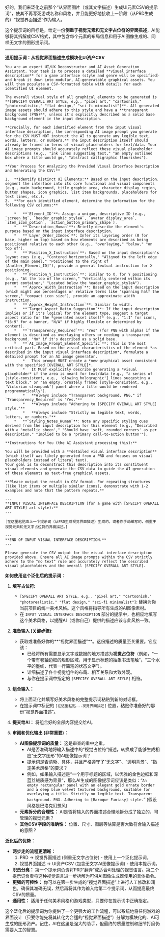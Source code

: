好的，我们来泛化之前那个“从界面图片（或其文字描述）生成UI元素CSV的提示词”，使其不再写死游戏名称和风格，并且能更好地接收上一阶段（从PRD生成的）“视觉界面描述”作为输入。

这个提示词的目标是，给定一份**侧重于视觉元素和无文字占位符的界面描述**，AI能够将其拆解成CSV格式，其中包含每个元素的布局信息和用于AI图像生成的、同样无文字的图形提示词。

---

**通用提示词：从视觉界面描述生成模块化UI资产CSV**

```
You are an expert UI/UX Deconstructor and AI Asset Generation Assistant. Your task is to process a detailed **visual interface description** for a game interface (style and genre will be specified) and break it down into modular, AI-generatable graphical assets. You will then populate a CSV-formatted table with details for each identified UI element.

The overall visual style of all graphical elements to be generated is **[SPECIFY OVERALL ART STYLE, e.g., "pixel art," "cartoonish," "photorealistic," "flat design," "sci-fi minimalist"]**. All generated image assets should adhere to this style and have a **transparent background (PNG)**, unless it's explicitly described as a solid base background element in the input description.

**Crucially, for each identified element from the input visual interface description, the corresponding AI image prompt you generate for the CSV MUST NOT instruct the AI to generate any legible text, words, letters, or numbers.** The input description itself should already be framed in terms of visual placeholders for text/data. Your AI image prompts should accurately reflect these visual placeholder descriptions (e.g., "ink lines suggesting text," "an empty outlined box where a title would go," "abstract calligraphic flourishes").

**Your Process for Analyzing the Provided Visual Interface Description and Generating the CSV:**

1.  **Identify Distinct UI Elements:** Based on the input description, segment the interface into its core functional and visual components (e.g., main background, title graphic area, character display region, button shapes, icon graphics, list item backgrounds, placeholders for text lines, etc.).
2.  **For each identified element, determine the information for the following CSV columns:**

    *   **`Element_ID`**: Assign a unique, descriptive ID (e.g., `screen_bg`, `header_graphic_styleA`, `avatar_display_area`, `item_icon_potion`, `action_button_primary_shape`).
    *   **`Description_Human`**: Briefly describe the element's purpose based on the input interface description.
    *   **`Layer_Order_zIndex`**: Infer its layering order (0 for base, higher on top) based on how elements are described as being positioned relative to each other (e.g., "overlaying," "below," "on top of").
    *   **`Position_X_Instruction`**: Based on the input description's layout cues (e.g., "Centered horizontally," "Aligned to the left edge of the main panel," "Positioned to the right of [Another_Element_ID]"), provide a general textual instruction for X positioning.
    *   **`Position_Y_Instruction`**: Similar to X, for Y positioning (e.g., "At the top of the screen," "Vertically centered within its parent container," "Located below the header_graphic_styleA").
    *   **`Approx_Width_Instruction`**: Based on the input description (which might use percentages or relative terms like "spanning half the screen," "compact icon size"), provide an approximate width instruction.
    *   **`Approx_Height_Instruction`**: Similar to width.
    *   **`Target_Aspect_Ratio_Suggestion`**: If the input description implies or if it's logical for the element type, suggest a target aspect ratio for the *generated asset itself* (e.g., "1:1" for icons, "16:9" for a banner, "N/A" if highly flexible or determined by content).
    *   **`Transparency_Required`**: "Yes" (for PNG with alpha) if the element is described as overlaying others or needing a transparent background. "No" if it's described as a solid base.
    *   **`AI_Image_Prompt_Element_Specific`**: This is the most critical part. Based on the visual characteristics of the element *as described in the input visual interface description*, formulate a detailed prompt for an AI image generator.
        *   This prompt MUST create a *new graphical asset consistent with the specified [OVERALL ART STYLE]*.
        *   It MUST explicitly describe generating a *visual placeholder* if the area is meant for text/data (e.g., "a series of [style-consistent, e.g., 'glowing holographic'] lines suggesting a text block," or "an empty, ornately framed [style-consistent, e.g., 'Victorian steampunk'] panel where a title would be rendered programmatically").
        *   **Always include "Transparent background. PNG." if `Transparency_Required` is "Yes."**
        *   **Always include "Adhering to [SPECIFY OVERALL ART STYLE] style."**
        *   **Always include "Strictly no legible text, words, letters, or numbers."**
    *   **`Styling_Notes_Human`**: Note any specific styling cues derived from the input description for this element (e.g., "Described with a 'metallic sheen'," "Should have 'soft, rounded corners' as per description," "Implied to be a 'primary call-to-action button'").

**Instructions for You (the AI Assistant processing this):**

You will be provided with a **detailed visual interface description** (which itself was likely generated from a PRD and focuses on visual placeholders instead of literal text).
Your goal is to deconstruct this description into its constituent visual elements and generate the CSV data to guide the AI generation of these elements as text-free graphical assets.

**Please output the result in CSV format. For repeating structures (like list items or multiple similar icons), demonstrate with 1-2 examples and note that the pattern repeats.**

---
**INPUT VISUAL INTERFACE DESCRIPTION (for a game with [SPECIFY OVERALL ART STYLE] art style):**
---

[在这里粘贴由上一个提示词（从PRD生成视觉界面描述）生成的，或者你手动编写的，侧重于视觉元素和无文字占位符的界面描述。]

---
**END OF INPUT VISUAL INTERFACE DESCRIPTION.**
---

Please generate the CSV output for the visual interface description provided above. Ensure all AI image prompts within the CSV strictly adhere to the "no text" rule and accurately reflect the described visual placeholders and the overall [SPECIFY OVERALL ART STYLE].
```

**如何使用这个泛化后的提示词：**

1.  **填写占位符:**
    *   `[SPECIFY OVERALL ART STYLE, e.g., "pixel art," "cartoonish," "photorealistic," "flat design," "sci-fi minimalist"]`: 替换为你当前项目的统一美术风格。这个风格将指导所有生成的AI图像素材。
    *   在 `INPUT VISUAL INTERFACE DESCRIPTION` 部分的提示中，也相应地填写这个美术风格，以提醒AI（或你自己）提供的描述应该与此风格一致。

2.  **准备输入 (关键步骤):**
    *   获取或准备好你的**“视觉界面描述”**。这份描述的质量至关重要。它应该：
        *   已经将所有需要显示文字或数据的地方描述为**视觉占位符**（例如，“一个带有卷轴边框的矩形区域，用于显示标题的抽象书法笔触”，“三个水平的墨线，代表一行简短的状态文字”）。
        *   详细描述了各个视觉组件的布局、相互关系和大致外观。
        *   与你在提示词中指定的 `[SPECIFY OVERALL ART STYLE]` 相符。

3.  **组合输入：**
    *   将上面泛化并填写好美术风格的完整提示词粘贴到新的对话框。
    *   在提示词中标记的 `[在这里粘贴...视觉界面描述]` 位置，粘贴你准备好的那份“视觉界面描述”。

4.  **提交给AI：** 将组合好的全部内容提交给AI。

5.  **审阅和优化输出 (非常重要)：**
    *   **AI图像提示词的质量：** 这是审查的重中之重。
        *   AI是否准确地将输入描述中的“视觉占位符”描述，转换成了能够生成相应“无文字图形”的AI图像提示词？
        *   提示词是否清晰、具体，并且严格遵守了“无文字”、“透明背景”、“指定美术风格”的要求？
        *   例如，如果输入描述是“一个用于标题的区域，以优雅的金色边框和深蓝丝绒质感为背景”，那么AI生成的图像提示词应该是类似：“`An empty rectangular panel with an elegant gold ornate border and a deep blue velvet textured background, suitable for overlaying a title. Strictly no legible text. Transparent background. PNG. Adhering to [Baroque Fantasy] style.`” (假设风格是巴洛克幻想风)
    *   **元素拆分的合理性：** AI是否将输入的界面描述合理地拆分成了独立的、可管理的视觉元素？
    *   **其他CSV字段的准确性：** 位置、尺寸、图层等估算是否大致符合输入描述的意图？

**泛化后的优势：**

*   **两步走的流程更清晰：**
    1.  PRD -> 视觉界面描述 (侧重无文字占位符) - 使用上一个泛化提示词。
    2.  视觉界面描述 -> UI资产CSV (包含无文字AI图像提示词) - 使用本提示词。
*   **职责分离：** 第一个提示词负责将PRD“翻译”成适合AI处理的视觉语言。第二个提示词负责将这种视觉语言进一步拆解为可供AI图像生成器使用的具体指令。
*   **更强的可控性：** 你可以在第一步生成的“视觉界面描述”上进行人工修改和润色，确保其准确无误，然后再将其作为输入给第二个提示词，从而提高最终CSV的质量。
*   **通用性：** 适用于任何美术风格和游戏类型，只要你在提示词中正确指定。

这个泛化后的提示词为你提供了一个更强大的工作流程，可以系统地将任何游戏的界面设计（只要你能先将其转化为合适的“视觉界面描述”）分解为模块化的、AI可生成的图形资产。记住，AI在这里是强大的助手，但最终的质量控制和细节打磨仍需要人工的智慧。